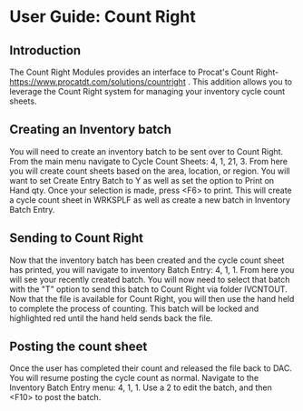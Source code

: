 # User Guide: Count Right

## Introduction

The Count Right Modules provides an interface to Procat's Count Right- https://www.procatdt.com/solutions/countright . This addition allows you to leverage the Count Right system for managing your inventory cycle count sheets. 

## Creating an Inventory batch
You will need to create an inventory batch to be sent over to Count Right. From the main menu navigate to Cycle Count Sheets: 4, 1, 21, 3. From here you will create count sheets based on the area, location, or region. You will want to set Create Entry Batch to Y as well as set the option to Print on Hand qty. Once your selection is made, press &lt;F6&gt; to print. This will create a cycle count sheet in WRKSPLF as well as create a new batch in Inventory Batch Entry. 

## Sending to Count Right
Now that the inventory batch has been created and the cycle count sheet has printed, you will navigate to inventory Batch Entry: 4, 1, 1. From here you will see your recently created batch. You will now need to select that batch with the "T" option to send this batch to Count Right via folder IVCNTOUT. Now that the file is available for Count Right, you will then use the hand held to complete the process of counting. This batch will be locked and highlighted red until the hand held sends back the file. 

## Posting the count sheet
Once the user has completed their count and released the file back to DAC. You will resume posting the cycle count as normal. Navigate to the Inventory Batch Entry menu: 4, 1, 1. Use a 2 to edit the batch, and then &lt;F10&gt; to post the batch. 
